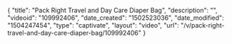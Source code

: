 {
    "title": "Pack Right Travel and Day Care Diaper Bag",
    "description": "",
    "videoid": "109992406",
    "date_created": "1502523036",
    "date_modified": "1504247454",
    "type": "captivate",
    "layout": "video",
    "url": "\/v\/pack-right-travel-and-day-care-diaper-bag\/109992406"
}